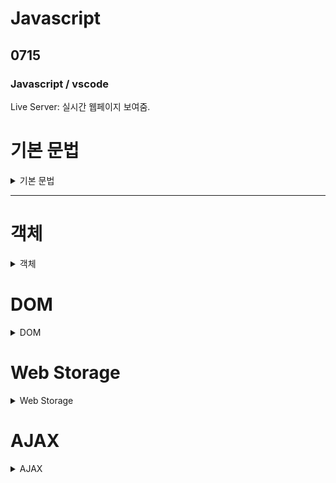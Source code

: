 # Javascript

## 0715

### Javascript / vscode

Live Server: 실시간 웹페이지 보여줌.

<h1>기본 문법</h1>
<details>
<summary>기본 문법</summary> 
<div markdown="1">


**0803**



HTML 자바스크립트 사용

`<script> </script>` 태그를 사용

문서 내 위치의 제약이 없음 

보통  `</body>` 태그 바로 위에 옴

```html
<script>
      console.log(2);
</script>
```

콘솔 로그

- **외부스크립트 참조하기**

.js 확장자를 가진 파일을 생성

html 문서에서 `<script src="외부파일의 위치"></script>`

```html
	<script src="js02.js">
      console.log("실행되지 않는 부분");
    </script>
    <script>
      console.log("파일 호출과 별도의 태그를 만들어서 실행");
    </script>
```

외부스크립트를 참조하는 구간에 있는 태그는 실행x

- **주석**

```html
      // 한줄 주석
      /*
        여러줄 주석
      */
```

자바와 유사

## 변수

가리키는 값에 대한 타입을 나타냄

var, let, const 키워드를 이용하여 변수를 선언

var: 중복 선언 가능

undefined: 변수에 아무 값도 없어서 타입을 알 수 없는 경우

동적 타입: 대입되는 값에 따라 용도가 변경

문자, $, _로 시작, 대소문자 구분, 예약어 사용X

### var

- 재선언 가능, 재할당 가능
- ES6 이전에 변수 선언시 사용
- 호이스팅(Hoisting) 특성이 있음
    - 자바스크립트 함수는 실행되기 전에 함수 안에 필요한 변수값들을 모두 모아서 유효 범위의 최상단에 선언한다.
    [https://gmlwjd9405.github.io/2019/04/22/javascript-hoisting.html](https://gmlwjd9405.github.io/2019/04/22/javascript-hoisting.html)
    
    ```jsx
    console.log(major) // undefined 에러가 나지 않음
    var major="정치";
    console.log(major);
    /////////////////////////////실제 동작
    var major; // hoisting
    console.log(major)
    major="정치";
    console.log(major)
    ```
    
- 함수 스코프


 예약어 사용x

 대소문자 구분
 
 문자, $, _ 로 시작 (숫자는 안됨)
 
 기본 카멜케이스 
 
 클래스, 생성자 -> 파스칼케이스
 
 상수 대문자 스네이크 케이스


### let

- 재선언 불가, 재할당 가능
- 블록 스코프 (≠var: 함수 스코프)
    
    ```jsx
    let job = "teacher";
    {
      let job = "student";
    }
    console.log(job)
    // teacher
    ```
    
    - [https://velog.io/@fromzoo/함수스코프-vs-블록스코프](https://velog.io/@fromzoo/%ED%95%A8%EC%88%98%EC%8A%A4%EC%BD%94%ED%94%84-vs-%EB%B8%94%EB%A1%9D%EC%8A%A4%EC%BD%94%ED%94%84)
    - i는 for 블록 안에서만 유효함
    
    ```jsx
    function  loop() { 
    	for (let i = 0; i < 5; i++) { 
    		console.log(i); 
    	} 
    	console.log('final', i); 
    } 
    loop(); /* ReferenceError: i is not defined */
    ```
    
    - cf. 함수 스코프
    
    ```jsx
    function loop() {
    	for(var i = 0; i < 5; i++) {
    		console.log(i);
    	}
    	console.log('final',i);
    }
    loop();
    /*
    	0
    	1
    	2
    	3
    	4
    	final 5
    */
    ```
    
- 호이스팅 X

### const

- 재선언 불가, 재 할당 불가
- 블록 스코프
- 대문자 SNAKE_CASE 사용
- 선언 시 값을 할당해야 함
    - 값을 재할당할 수 없기 때문에
- 상수로 사용

---

### undefined

- 변수에 값이 대입되지 않은 상태

```jsx
var name;
console.log(name);
```

## 데이터 타입(Data Type)

- 기본 데이터 타입(primitive): String, Number, Boolean, null, undefined
- 객체 타입(Reference) : Object - function, array 등

### typeof - 변수의 자료형 검사

- typeof 데이터
- typeof (데이터)
- typeof의 결과는 문자열 반환
- null의 데이터 타입은 null이 아닌 object (설계 실수)
- funcion은 기능을 가진 객체

### 동적 데이터 타입

다양한 값의 대입이 가능

### 숫자형 (Number)

정수와 실수로 나누어 구분하지 않음 (부동소수점 형식)

실수에 대해서는 정확한 연산x

일반적인 숫자 외 특수 숫자 포함(Infinity, NaN)

e를 활용하여 거듭제곱 표현 가능

### 문자열 (String)

- “ “로 감싼다
- ‘ ‘로 감싼다
- ` `(backtick)로 감싼다 -> Template Literal(ES6)
    - 여러 줄 입력이 가능 - 공백, 줄 넘김 유지
    - 문자열 내 ${변수명}을 이용하여 변수와 문자열을 결합
- UTF-16형식

emoji [https://apps.timwhitlock.info/emoji/tables/unicode#emoji-modal](https://apps.timwhitlock.info/emoji/tables/unicode#emoji-modal)

문자열 접근

```jsx
'문자열'.length
'문자열'[1]
'문자열'.charAt(1)
'문자열'[100] // undefined
'문자열'.charAt(100) // undefined
```

**연산**

문자열 + 숫자 → 문자열

그 이외의 연산 → 숫자

```jsx
// 하나라도 문자열이면 문자열로 +
// 2+2+'1' ->  '41'
console.log(1 + "20"); // 120
console.log("1" + "20"); // 120
console.log("1" + 20); // 120
console.log("100" - 8); // 92
console.log("100" * 8); // 800

console.log(1+"2"+2) //122
console.log("1"+2+2) // 122
```

형변환

```jsx
Number('123n') // NaN
Number(' 0123 ') // 123
Number(false) // 0
Number(undefined) // NaN
Number(null) // 0

String()
```

### Boolean

**자바스크립트 false**

- null, undefined, 0, ‘’ (빈 문자열), NaN → false
- 나머지는 true로 인식

```jsx
console.log("!!0", !!0);
console.log("!!''", !!"");
console.log("!!null", !!null);
console.log("!!undefined", !!undefined);
console.log("!!NaN", !!NaN);
// 모두 false
Boolean()

console.log(!!"0"); // true 빈 문자열이 아님

var id;
if (id) {
  console.log("id가 값이 있는 경우임...");
} else {
  console.log("id가 값이 없는 경우임...");
}
// else 출력 -> undefined
```

`!! = Boolean()`

### 연산자

+(덧셈), 단 항 사용시 Number()와 동일한 역할 `+"0"`

-, *, /, %, =, += -=, ++, — 

**(거듭제곱)

- 일치 연산자

값과 타입이 일치하는지 체크 `===, !==`

```jsx
var i = 100;
var j = "100";

// 비교시 암묵적 타입 변환을 통해 타입을 일치시킨 후 비교
console.log("i == j", i == j); // true 값만 확인
console.log("i === j", i === j); // false 값과 타입 확인
```

## 제어문

```jsx
for(let i = 0 ; i<10; i++ ){
  console.log(i)
}

let j = 0
while( j < 10) {
  j++;
}
do {

}while(j < 10)

// 반복문에 label을 붙이면 한방에 빠져나올수 있음

// for in
// 객체의 속성들을 순회할 때 사용
// 배열도 순회 가능하지만 인덱스 순으로 순회한다는 보장이 없음
let student = {
  name: "이름",
  age: 20,
  hobby: ["취미1", "취미2"],
  "favorite singer": "가수",
};

for(key in student){
  console.log(key)
  console.log(student[`${key}`])
}
// name
// 이름
// age
// 20
// hobby
// (2) ['취미1', '취미2']
// favorite singer
// 가수 

// for of
// 반복 가능한(iterable) 객체를 순회하며 값을 꺼낼 때 사용
// Array, Map, Set, String 등
let food = ['김밥', '사이다']
for(val of food){
  console.log(val)
}
```

## 배열

배열의 생성: [] 또는 Array()

크기는 동적으로 변경

크기가 지정되어 있지 않은 경우에도 데이터의 입력 가능

배열의 길이는 가장 큰 인덱스+1

배열은 여러가지의 데이터 타입을 하나의 배열에 입력할 수 있음

push 함수를 통해 데이터 추가

```jsx
var arr1 = [];
var arr2 = new Array();

arr1[0] = 10;
arr1[2] = 30;
console.log(arr1[0], arr1[1], arr1[2]);  // 10 undefined 30
console.log(arr1.length);  // 3

arr1[3] = "문자열";
arr1[4] = {};
arr1[5] = [1, 2, 3];
arr1[6] = true;
arr1["msg"] = "메세지";
console.log(arr1);

arr1.push("추가"); // 배열 마지막 추가
arr1.pop() // 배열 마지막 제거
arr1.unshift("추가") // 배열 가장 앞 추가
arr1.shift() // 배열 가장 앞 제거
arr1.includes() //특정값 있는지 판별
arr1.indexOf() // 인덱스 반환 없으면 -1
arr1.join(구분자) // 구분자로 연결하여 반환 생략시 쉼표 기본
```


</div>
</details>

---

<h1>객체</h1>
<details>
<summary>객체</summary> 
<div markdown="1">

# 객체

문자열로 이름을 붙인 값들의 집합체 (Key : Value) (json)

key는 문자열

객체에 저장하는 값=프로퍼티(Property)

prototype이라는 특별한 프로퍼티를 가지고 있음

## 객체 만들기

객체 리터럴 이용: {}

Object 생성자 이용: `new Object()`

생성자 함수 이용 `function Member() {}`

```jsx
let member1 = { id: "aa", email: "aa@a.com" };
function Member(id, email) {
  this.id = id;
  this.email = email;
}

// this는 나를 부른 것! -> member2
let member2 = new Member("aa", "aa@a.com");
```

### 객체 생성 시 프로퍼티 추가

```jsx
let student = {
  name: "이름",
  age: 20,
  hobby: ["취미1", "취미1"],
  "favorite singer": "가수", 
// 띄어쓰기, 특수문자가 있으면 알아서 key를 인식x -> 따옴표 필요함
};

console.log(student.name);
console.log(student[age]); // 에러
console.log(student.hobby);
console.log(student["favorite singer"]); // .으로 접근x

```

### 프로퍼티 추가 생성 삭제

```jsx
// 프로퍼티 생성
var member = {};
member["id"] = "hong";
member.name = "이름";

var member = {"id": "hong", "email": "hong@a.com"};
// 동적인 프로퍼티 추가
member.name = "홍길동";
console.log(member);

// 프로퍼티 수정
let member = {id: "id", email: "id@a.com"}
member["id"] = "id2";  
member.email = "id2@a.com";  

// 프로퍼티 제거
let member = { id: "id", email: "id@a.com" };
delete member.id;
console.log(member);

```

객체 변수에는 주소가 저장되어 공유 가능

```jsx
let member1 = {id: "hong", email: "hong@a.com"}
let member2 = member1;
member2.id = "kang";

console.log(member1.id);  // kang
console.log(member2.id);  // kang
```

함수 안에서의 this는 함수를 호출한 객체

```jsx
//함수안에서 this는 함수를 호출한 객체이다.

var m1 = {name: "이름1"};
var m2 = {name: "이름2"};
function msg () {
    console.log(this);
    console.log(this.name + "님이 입장함...");
}
m1.msg = msg; //msg라는 key를 가진 function을 정의함 this.name:이름1
m2.msg = msg; // this.name = 이름2
m1.msg(); // 
m2.msg();
```

## JSON

JavaScript Object Notation

자바스크립트를 토대로 개발

여러 프로그래밍 언어에서 사용할 수 있는 독립형 언어

웹 클라이언트와 웹 서버 간 데이터 교환에 사용

웹 브라우저 비동기 처리에 사용되는 AJAX의 데이터 교환 형식으로 널리 알려짐

### 필요성

- 프로트엔드 프레임워크에 의해 지원
- 공식 포맷 - 개발자 사이 데이터 통신 가능
- 텍스트로 이루어져 있어 읽고 쓰기 쉬움
- XML에 비해 용량이 적고 이해하기 쉬움
- 언어와 플랫폼에 독립적이므로, 서로 다른 시스템 간에 데이터 교환에 좋음

### Key, Value의 쌍으로 표현

- {”key” : value, … }
- key는 “”로 묶어서 표현
- value는 String일 경우 “”로 묶어서 표현

### JSON 내장 메서드

`JSON.parse()` : JSON 문자열 → 자바스크립트 객체

`JSON.stringify()`: 자바스크립트 객체 → JSON 문자열

# 함수

## 특징

- 객체 타입으로 값처럼 사용이 가능
- 함수를 변수에 대입하거나 매개변수로 넘길 수 있음
- 배열의 요소에 넣거나 객체의 프로퍼티로 설정이 가능
- 매개변수의 개수가 일치하지 않아도 호출이 가능
- JavaScript의 함수는 일급 객체(First-class-citizen)에 해당
    - 변수에 할당 가능
    - 함수의 매개변수로 전달 가능
    - 함수의 반환 값으로 사용 가능

## 함수 만들기

- 함수 선언식

`function 함수명() {함수 내용}`

- 함수 표현식

`let 함수명 = function() {함수 내용}`

### 함수 선언식

- 함수의 이름과 함께 정의하는 방식
- 함수의 이름
- 매개변수
- 내용
- 호이스팅o

```jsx
func( ); // 호이스팅됨 -> 문제x
function func( ) {
    console.log('선언식');
}
// 반환값이 없음 -> 콘솔에 undefined 
```

### 함수 표현식

- 익명 함수로 정의 가능
- 매개변수
- 내용

```jsx
func( ); // 호이스팅x -> 문제o
let func = function ( ) {
    console.log('표현식');
};
```

var로 선언해도 안 됨

```jsx
var func; // 호이스팅?
func() // 함수가 아니라고 인식함!
func = ~~;
```

### 선언식 vs 표현식

- 선언식: 호이스팅의 영향을 받아 함수 선언 이전에 호출 가능
- 표현식 함수는 선언 이전에 호출이 불가능

## 함수의 리턴

함수의 실행 결과로 함수를 반환할 수 있음

리턴값이 없을 경우 undefined 반환

```jsx
function func() {
  return function (num1, num2) {
    return num1 + num2;
  };
}
function func2() {}

let callFn = func();
let result = callFn(100, 200);
console.log(result);

console.log(func2()); // undefined 출력

let callFn2 = func; // 함수
callFn2()(100,200) // 300 반환
```

## 함수의 호출

정의된 함수를 호출 시 함수를 값으로 넘길 수 있음

```jsx
function func(callFn) {
  callFn("hello");
}
function fn(msg) {
  console.log(msg);
}

func(fn("hello")); // error 
func(fn); // hello
```

## 함수 매개변수

호출 시 매개변수의 영향을 받지 않음

arguments라는 함수 내부의 프로퍼티를 이용하여 매개변수의 처리가 가능

오버로딩 개념X

기본 인자(default arguments)를 사용할 수 있음

```jsx
// 개수 안중요함.
function fn1(num) {
  console.log("fn1", num);
}
fn1();
fn1(100);
fn1(100, 100);

//
function fn2() {
  console.log(arguments.length);
  for (let i = 0; i < arguments.length; i++) {
    console.log(arguments[i]);
  }
}
fn2(1);
fn2(1, 10, 100);

//
function fn() {
  console.log(1);
}
function fn() {
  console.log(2);
}
function fn(num) {
  console.log(num);
}
fn();
fn(1);

//

function hello(name = "이름") {
  console.log(name + "님 안녕하세요.");
}
hello(); // 이름님 안녕하세요.
hello("이름2"); // 이름2님 안녕하세요.
```

## 화살표 함수

ES6에서 추가

함수를 심플하게 정의

`(매개변수) => {명령어}`

작성순서

1. function 키워드 삭제
2. () 안에 함수가 사용할 파라미터 이름 작성
3. 화살표 ( ⇒ )를 붙인다.
4. {}를 작성하고 블록 안에 함수가 실행할 코드 작성

매개변수가 하나일 경우 ()를 생략할 수 있음 (하나도 없으면 생략할 수 없음)

실행 문장이 하나일 경우 {}을 생략할 수 있음

실행되는 하나의 문장이 return문일 경우 return 키워드를 생략해야 한다


</div>
</details>


<h1>DOM</h1>
<details>
<summary>DOM</summary> 
<div markdown="1">



# DOM

Document Object Model

## window 제공 함수

- alert
- confirm
    - 확인, 취소
- prompt
    - 입력
- open
- parseInt, parseFloat
- setTimeout, clearTimeout
- setInterval, clearInterval

XML, HTML 문서의 각 항목을 계층으로 표현하여 생성, 변형, 삭제할 수 있도록 돕는 인터페이스

DOM=문서 요소 집합을 트리 형태의 계층 구조로 HTML 표현

HTML 문서의 요소를 제어하기 위해 지원

상단의 document 노드를 통해 접근 가능

```jsx
document.body.style.background = "red";
setTimeout(() => (document.body.style.background = ""), 3000); 
// 3초 후 원상태로 복구하기
```

## 문서 접근 방식 이해

- getElementById(string) // 1개만 (id는 유일함)
- querySelector(css selector) // 1개만
- querySelectorAll(css selector) // 몽땅

### getElementById

```jsx
var ele = document.getElementById("a");
// 태그를 그대로 가져옴
ele.style.color = "green";

```

### querySelector (css selector)

```jsx
var ele = document.querySelector("#a");
// css selector라서 #a로 가져와야 함
// id는 id로 한정되어 있어서 # 없어도 ok
```

```jsx
var ele = document.querySelector("div");
// 여러개면 위에서부터 한 개만 가져옴
```

- “#—”: id
- “.—”: class
- “[name=’c’]: 속성 선택자

### querySelectorAll

quereSelector와 동일하지만 해당하는 모두를 가져옴

를 배열처럼 사용

## 문서 조작 방식

### createElement(name), append(string | node)

엘리먼트 생성

```jsx
var ele = document.createElement("img");
// <img> 태그 생성
```

추가할 기존 엘리먼트 접근

```jsx
var parent = document.getElementById("list");
// <div id ="list">
```

엘리먼트 추가

```jsx
parent.append(ele);
// <div id="list>
//		<img>
// </div
```

### setAttribute(name, value)

속성을 세팅

```jsx
var ele = document.createElement("img");
ele.setAttribute("src", "./images/cake.jpg")
ele.setAttribute("width", 200);
```

- 사용자 정의 속성은 접근할 수 없음

```jsx
ele.msg="test" // 불가능
```

### innerHTML을 이용한 요소내용 변경

조작할 엘리먼트 접근

```jsx
var list = document.getElementById("list");
list.innerHTML="<img src='./images/cake.jpg' width='200' height='150'/>";
```

# 이벤트

웹 페이지에서 여러 종류의 상호작용이 있을 때마다 이벤트가 발생

JavaScript를 사용하여 DOM에서 발생하는 이벤트를 감지하고 대응하는 작업을 수행할 수 있음

## 이벤트 처리 방식

### 고전 이벤트 처리 방식

- 인라인 이벤트 설정 → 엘리먼트에 직접 지정
- 설정하려는 이벤트를 정하고 on이벤트종류 의 형식으로 지정

```html
<button onclick="alert('누르지마세요')">누르지마시오.</button>
<button onclick="doSometing()">함수 실행</button>
<button id="btn">버튼</button>
<script>
    function doSometing () {
        let sum = 0
        for(let i = 0 ; i < 10; i++){
            sum += i;
        }
        console.log(sum)
    }
    let btn = document.querySelector("#btn")
    btn.onclick = doAction;
    bton.onclick = doAction(); // 바로 수행해버림

    function doAction(){
        alert("경고")
    }
</script>
```

- 엘리먼트에서 이벤트를 직접 설정하지 않고 스크립트에서 이벤트 설정
- 이벤트 요소.addEventListener(이벤트 타입, 이벤트리스너, [option]);
    - 이벤트 타입이 발생하면 이벤트리스너(액션) 발생

preventDefault()

- 어떤 이벤트를 명시적으로 처리하지 않은 경우, 해당 이벤트에 대한 [사용자 에이전트](https://developer.mozilla.org/ko/docs/Glossary/User_agent)
의 기본 동작을 실행하지 않도록 지정

```jsx
let a = document.querySelector("a")
    a.addEventListener("click", function (event){
      event.preventDefault() // 링크로 이동x
      console.log(event)
    })
```

</div>
</details>

<h1>Web Storage</h1>
<details>
<summary>Web Storage</summary> 
<div markdown="1">


# Web Storage

브라우저 내에 저장

모바일에서도 동작

## 로컬 스토리지

값은 반드시 문자열로 저장

로컬 스토리지: 브라우저가 종료되어도 데이터는 살아있다.

세션 스토리지: 브라우저가 종료되면 데이터가 사라짐

</div>
</details>

<h1>AJAX</h1>
<details>
<summary>AJAX</summary> 
<div markdown="1">

# AJAX

Asynchronous JavaScript and SML

비동기 방식의 자바스크립트 XML

직관적이고 자연스러운 사용자 상호액션 방식

기존 클릭이 필요하지 않음

화면의 일부분만 변경

기존 → 서버 요청, 대기, 전체화면 새로고침

AJAX → 업데이트가 필요한 부분만 변경

## 동작 방식

classic model: 서버에 요청한 데이터가 도착할 때까지 클라이언트는 대기(동기적 통신)

AJAX: 서버에 요청한 데이터가 도착할 동안 클라이언트는 멈추지 않고 동작 (비동기적 통신)

## XMLHttpRequest

자바스크립트 객체

대부분의 브라우저에서 지원

표준 HTTP 방식(GET/POST)으로 서버와 통신

<b> GET방식과 POST 방식 </b>
<details>
<summary>GET방식과 POST 방식</summary> 
<div markdown="1">

[https://cocoon1787.tistory.com/526]
### HTTP
- 웹상에서 클라이언트와 서버 간에 데이터를 주고받을 수 있는 프로토콜
- 클라이언트가 HTTP 프로토콜을 통해 서버에 요청을 보내면 서버는 요청에 맞는 응답을 클라이언트에게 전송

### GET 방식
클라이언트가 서버로 데이터를 요청하기 위해 사용되는 Method

ex. http://localhost:3000/login?id=admin&pw=1234

Body부분은 비어 있고 Content-Type 헤더 필드(헤더에 Body의 콘텐츠 타입 명시) 적지 않음

URL 뒤에 쿼리 스트링을 붙이고, HTTP 패킷의 헤더에 포함해서 서버에 데이터 요청



- 특징

간단한 데이터 요청할 때 적합(게시판의 게시물, 목록 조회)

캐싱이 가능 - 속도가 빠르다

POST보다 상대적으로 속도가 빠름

브라우저 히스토리에 기록이 남음

?뒤에서부터 데이터를 표현: 보안에 취약

### POST 방식

클라이언트가 서버로 데이터를 전송해 리소스를 추가하거나 생성하기 위해 사용되는 Method



- 특징

Body에 담아 데이터를 전송

요청 헤더의 Content-Type에 콘텐츠 타입 명시

GET 방식보다 보안에 좋음 (데이터가 URL에 노출x)

서버로 보내는 데이터의 양 제한X

캐싱 불가

요청받는 시간 제한 존재

브라우저 히스토리에 기록이 남지 않음


</div>
</details>




서버와 통신시 비동기적으로 작업

백그라운드에서 작업

### Methods

- open (”HTTP method”, “URL”, sync/async)
    - 요청의 초기화 작업
    - GET / POST 지정 (HTTP method)
        - GET: 주소 URL, 길이의 제한
        - POST: 노출x. 길이 제한x
    - 서버 URL 지정
    - 동기 / 비동기 설정
- send(content)
    - GET 방식은 URL에 필요 정보를 추가하기 때문에 null 적용
    - POST 방식에서 파라미터 설정 처리
- onreadystatechange
    - 서버에서 응답이 도착했을 때 호출될 콜백함수 지정
    - 콜백함수는 상태가 변경될 때 마다 호출
- readystate
    - 0~4
- status
    - 서버 처리 결과 상태 코드
    - 200 → OK 요청 성고
    - 404 → Not Found (페이지를 못 찾을 경우)
    - 500 → Sercer Error (서버에서 결과 생성시 오류 발생)

**0804**

1. Live server에 요청: GET 요청
2. Ajax 버튼을 클릭 → 서버에 요청(request) → 서버에서 처리 (response)


```jsx
<script>
    let xhr; //껍데기 준비

    //1. 클라이언트에서 요청이 발생해야한다.
    document.querySelector("#get-data").addEventListener("click", () => {
      // AJAX 요청과 응답 처리를 진행할 XMLHttpRequest 객체 생성자 함수 호출
      xhr = new XMLHttpRequest();
      // xhr의 상태가 바뀔 때 마다 호출할 콜백함수를 등록하겠다.
      xhr.onreadystatechange = responseMsg;

      //서버에 요청을 보내기
      //open("요청방식", "URL(어디다가 어떤 요청을 보낼건지)", ["비동기방식의 여부"])
      xhr.open("GET", "./data/hello.txt", true)

      //요청보내기
      xhr.send()

    });

    // AJAX 요청에 대한 응답이 왔을때 사용할 콜백함수 
    function responseMsg() {
      //서버의 응답이 완벽하게 끝났을때
      if (xhr.readyState == 4) {
        //서버에서 오류가 없이 정상적으로 처리가 됬을때
        if (xhr.status == 200) {
          // console.log(xhr)
          document.querySelector("#msg-view").innerHTML = xhr.responseText;
        }
        else {
          console.log("정상적으로 데이터를 수신하지 못했다.")
        }
      }
    }

  </script>
```

`xhr.readystate` 가 1~4까지 바뀜, 4가 되었을 때 동작

콜백: 이 이벤트가 일어날 때마다 호출

**0830**

### 참고

### <참고> 자바스크립트=싱글 스레드

Call Stack: 이벤트 처리

즉시 처리하지 못하는 이벤트들을 Web API로 보내서 처리

처리된 이벤트들은 처리된 순서대로 Task Queue에 저장

Call Stack이 공백이 되면 Event Loop가 대기 줄에서 가장 오래된 이벤트를 Call Stack으로 보냄

### 순차적인 비동기 처리학

Web API로 들어오는 순서x, 어떤 이벤트가 먼저 처리되느냐가 중요

1. Async Callbacks
    
    백그라운드에서 실행을 시작할 함수를 호출할 때 인자로 지정
    
2. Promis-Style
    
    Modern Web APIs에서의 새로운 코드 스타일
    
    XMLHttpRequest 객체를 사용하는 구조보다 조금 더 현대적인 버전
    

```jsx

    const URL = 'https://jsonplaceholder.typicode.com/todos/1'

    //AJAX 통신

    const xhr = new XMLHttpRequest();

    xhr.open('GET', URL);
    xhr.send(); //요청 보내기

    const todo = xhr.response; //싱글스레드여서 AJAX 요청을 보내놓고 응답을 기다리지 않음
		console.log(todo); // 아무것도 찍히지 않음

```

- 콜백함수 정하기

/code

```jsx
		const URL = 'https://jsonplaceholder.typicode.com/todos/1'

    //AJAX 통신을 하겠다.

    const xhr = new XMLHttpRequest();

    xhr.open('GET', URL);
    xhr.send(); //요청 보내기

	// xhr.onreadystatechange = function() {
    //   if(xhr.readyState == xhr.DONE){
    //     if(xhr.status == 200 ){
    //       const todo = xhr.response
    //       console.log(todo)
    //     }
    //   }
    // }

    xhr.onload = function () {
      if (xhr.status == 200) {
        const todo = xhr.response
        console.log(todo)
      }
    }
```

## Promise

### Promise Object

비동기 작업을 마치 동기 작업처럼 값을 반환해서 사용 형태

미래의 완료 또는 실패와 그 결과 값을 나타냄

미래의 어떤 상황에 대한 약속

`new Promise(functi (reslolve, reject) {} )`

resolve : 성공, reject: 실패

### Method

- .then (callback)

Promise 객체를 리턴, 두 개의 콜백 함수를 인수로 받는다. (이행, 거부)

이전 작업의 성공 결과를 인자로 전달 받음

- .catch (callback)

.then이 하나라도 실패하면(거부) 동작 (예외 처리 구문 유사)

이전 작업의 실패로 인해 생성된 error 객체는 catch 블록 안에서 사용 가능

- .finally (callback)

Promise 객체 반환

결과 상관없이 무조건 실행

- 체이닝 가능

## axios

브라우저, node.js에서 사용할 수 있는 Promise 기반 HTTP 클라이언트 라이버릴

Vue에서 권고

### 특징

- 브라우저를 위해 XMLHttpRequests 생성
- node.js를 위해 http 요청 생성
- Promise API 지원
- 요청 및 응답 인터셉트
- 요청 및 응답 데이터 변환
- 요청 취소
- JSON 데이터 자동 변환
- XSRF를 막기 위한 클라이언트 사이드 지원
